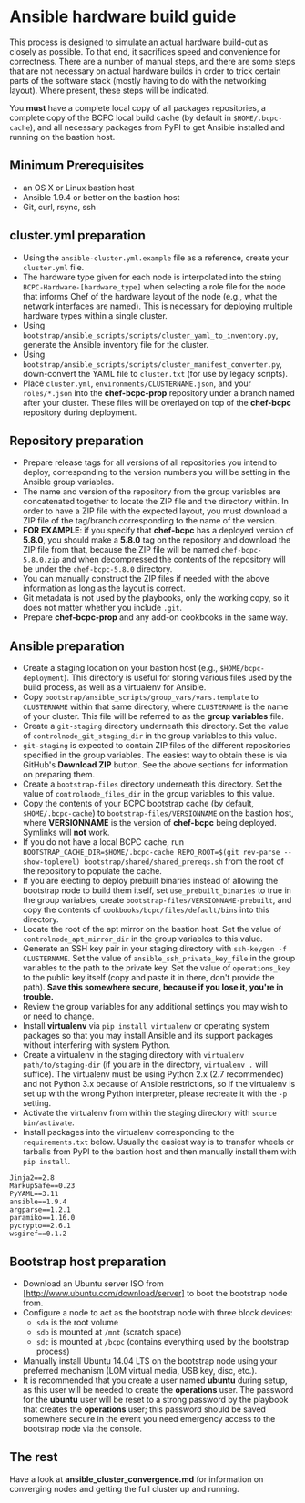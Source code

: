 Ansible hardware build guide
===
This process is designed to simulate an actual hardware build-out as closely as possible. To that end, it sacrifices speed and convenience for correctness. There are a number of manual steps, and there are some steps that are not necessary on actual hardware builds in order to trick certain parts of the software stack (mostly having to do with the networking layout). Where present, these steps will be indicated.

You **must** have a complete local copy of all packages repositories, a complete copy of the BCPC local build cache (by default in `$HOME/.bcpc-cache`), and all necessary packages from PyPI to get Ansible installed and running on the bastion host.

Minimum Prerequisites
---------------------
* an OS X or Linux bastion host
* Ansible 1.9.4 or better on the bastion host
* Git, curl, rsync, ssh

cluster.yml preparation
---
* Using the `ansible-cluster.yml.example` file as a reference, create your `cluster.yml` file.
* The hardware type given for each node is interpolated into the string `BCPC-Hardware-[hardware_type]` when selecting a role file for the node that informs Chef of the hardware layout of the node (e.g., what the network interfaces are named). This is necessary for deploying multiple hardware types within a single cluster.
* Using `bootstrap/ansible_scripts/scripts/cluster_yaml_to_inventory.py`, generate the Ansible inventory file for the cluster.
* Using `bootstrap/ansible_scripts/scripts/cluster_manifest_converter.py`, down-convert the YAML file to `cluster.txt` (for use by legacy scripts).
* Place `cluster.yml`, `environments/CLUSTERNAME.json`, and your `roles/*.json` into the **chef-bcpc-prop** repository under a branch named after your cluster. These files will be overlayed on top of the **chef-bcpc** repository during deployment.

Repository preparation
---
* Prepare release tags for all versions of all repositories you intend to deploy, corresponding to the version numbers you will be setting in the Ansible group variables.
* The name and version of the repository from the group variables are concatenated together to locate the ZIP file and the directory within. In order to have a ZIP file with the expected layout, you must download a ZIP file of the tag/branch corresponding to the name of the version.
* **FOR EXAMPLE**: if you specify that **chef-bcpc** has a deployed version of **5.8.0**, you should make a **5.8.0** tag on the repository and download the ZIP file from that, because the ZIP file will be named `chef-bcpc-5.8.0.zip` and when decompressed the contents of the repository will be under the `chef-bcpc-5.8.0` directory.
* You can manually construct the ZIP files if needed with the above information as long as the layout is correct.
* Git metadata is not used by the playbooks, only the working copy, so it does not matter whether you include `.git`.
* Prepare **chef-bcpc-prop** and any add-on cookbooks in the same way.

Ansible preparation
---
* Create a staging location on your bastion host (e.g., `$HOME/bcpc-deployment`). This directory is useful for storing various files used by the build process, as well as a virtualenv for Ansible.
* Copy `bootstrap/ansible_scripts/group_vars/vars.template` to `CLUSTERNAME` within that same directory, where `CLUSTERNAME` is the name of your cluster. This file will be referred to as the **group variables** file.
* Create a `git-staging` directory underneath this directory. Set the value of `controlnode_git_staging_dir` in the group variables to this value.
* `git-staging` is expected to contain ZIP files of the different repositories specified in the group variables. The easiest way to obtain these is via GitHub's **Download ZIP** button. See the above sections for information on preparing them.
* Create a `bootstrap-files` directory underneath this directory. Set the value of `controlnode_files_dir` in the group variables to this value.
* Copy the contents of your BCPC bootstrap cache (by default, `$HOME/.bcpc-cache`) to `bootstrap-files/VERSIONNAME` on the bastion host, where **VERSIONNAME** is the version of **chef-bcpc** being deployed. Symlinks will **not** work.
* If you do not have a local BCPC cache, run `BOOTSTRAP_CACHE_DIR=$HOME/.bcpc-cache REPO_ROOT=$(git rev-parse --show-toplevel) bootstrap/shared/shared_prereqs.sh` from the root of the repository to populate the cache.
* If you are electing to deploy prebuilt binaries instead of allowing the bootstrap node to build them itself, set `use_prebuilt_binaries` to true in the group variables, create `bootstrap-files/VERSIONNAME-prebuilt`, and copy the contents of `cookbooks/bcpc/files/default/bins` into this directory.
* Locate the root of the apt mirror on the bastion host. Set the value of `controlnode_apt_mirror_dir` in the group variables to this value.
* Generate an SSH key pair in your staging directory with `ssh-keygen -f CLUSTERNAME`. Set the value of `ansible_ssh_private_key_file` in the group variables to the path to the private key. Set the value of `operations_key` to the public key itself (copy and paste it in there, don't provide the path). **Save this somewhere secure, because if you lose it, you're in trouble.**
* Review the group variables for any additional settings you may wish to or need to change.
* Install **virtualenv** via `pip install virtualenv` or operating system packages so that you may install Ansible and its support packages without interfering with system Python.
* Create a virtualenv in the staging directory with `virtualenv path/to/staging-dir` (if you are in the directory, `virtualenv .` will suffice). The virtualenv must be using Python 2.x (2.7 recommended) and not Python 3.x because of Ansible restrictions, so if the virtualenv is set up with the wrong Python interpreter, please recreate it with the `-p` setting.
* Activate the virtualenv from within the staging directory with `source bin/activate`.
* Install packages into the virtualenv corresponding to the `requirements.txt` below. Usually the easiest way is to transfer wheels or tarballs from PyPI to the bastion host and then manually install them with `pip install`.
```
Jinja2==2.8
MarkupSafe==0.23
PyYAML==3.11
ansible==1.9.4
argparse==1.2.1
paramiko==1.16.0
pycrypto==2.6.1
wsgiref==0.1.2
```

Bootstrap host preparation
---
* Download an Ubuntu server ISO from [http://www.ubuntu.com/download/server] to boot the bootstrap node from.
* Configure a node to act as the bootstrap node with three block devices:
  * `sda` is the root volume
  * `sdb` is mounted at `/mnt` (scratch space)
  * `sdc` is mounted at `/bcpc` (contains everything used by the bootstrap process)
* Manually install Ubuntu 14.04 LTS on the bootstrap node using your preferred mechanism (LOM virtual media, USB key, disc, etc.).
* It is recommended that you create a user named **ubuntu** during setup, as this user will be needed to create the **operations** user. The password for the **ubuntu** user will be reset to a strong password by the playbook that creates the **operations** user; this password should be saved somewhere secure in the event you need emergency access to the bootstrap node via the console.

The rest
---
Have a look at **ansible_cluster_convergence.md** for information on converging nodes and getting the full cluster up and running.
